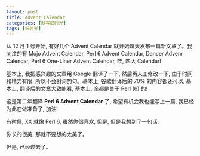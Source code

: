 ```yaml
---
layout: post
title: Advent Calendar
categories: [默写旧时光]
tags: [旧时光]
---
```


从 12 月 1 号开始, 有好几个 Advent Calendar 就开始每天发布一篇新文章了。我关注的有 Mojo Advent Calendar, Perl 6 Advent Calendar, Dancer Advenr Calendar, Perl 6 One-Liner Advent Calendar, 哇, 四大 Calendar!

基本上, 我把感兴趣的文章用 Google 翻译了一下, 然后再人工修改一下, 由于时间和精力有限, 所以不会斟词酌句。基本上, 谷歌翻译后的 70% 的内容都还可以, 基本上, 翻译后的文章大致能看, 基本上, 全都是关于 Perl (6) 的!

这是第二年翻译 **Perl 6 Advent Calendar** 了, 希望有机会我也能写上一篇, 我已经为此在做准备了, 加油!

有时候, XX 就像 Perl 6, 虽然你很喜欢, 但是, 但是我想到了一句话:

你长的很美, 那就不要想的太美了。

但是, 已经过去了。
